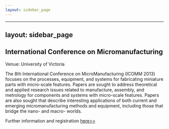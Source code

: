 ```yaml
---
layout: sidebar_page
---
```


---
layout: sidebar_page
---

## International Conference on Micromanufacturing

Venue: University of Victoria

The 8th International Conference on MicroManufacturing (ICOMM 2013) focuses on the processes, equipment, and systems for fabricating miniature parts with micro-scale features. Papers are sought to address theoretical and applied research issues related to manufacture, assembly, and metrology for components and systems with micro-scale features. Papers are also sought that describe interesting applications of both current and emerging micromanufacturing methods and equipment, including those that bridge the nano- and macro- worlds. 

Further information and registration [here>>](http://icomm2013.northwestern.edu/)